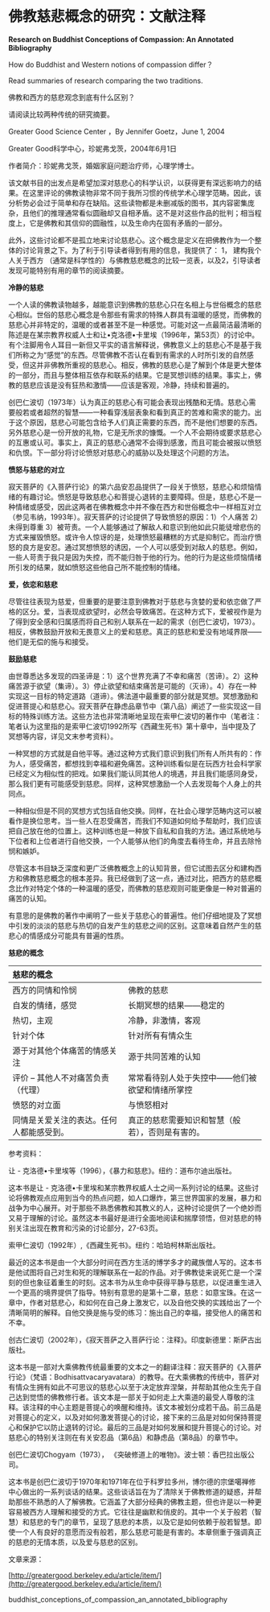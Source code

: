 # 佛教慈悲概念的研究：文献注释

**Research on Buddhist Conceptions of Compassion: An Annotated Bibliography**

How do Buddhist and Western notions of compassion differ？

Read summaries of research comparing the two traditions.

佛教和西方的慈悲观念到底有什么区别？

请阅读比较两种传统的研究摘要。

Greater Good Science Center ，By Jennifer Goetz，June 1, 2004

Greater Good科学中心，珍妮弗戈茨，2004年6月1日

作者简介：珍妮弗戈茨，婚姻家庭问题治疗师，心理学博士。

该文献书目的出发点是希望加深对慈悲心的科学认识，以获得更有深远影响力的结果。在这里评论的佛教读物非常不同于我所习惯的传统学术心理学范畴。因此，该分析势必会过于简单和存在缺陷。这些读物都是未删减版的图书，其内容密集庞杂，且他们的推理通常看似圆融却又自相矛盾。这不是对这些作品的批判；相当程度上，它是佛教和其信仰的圆融性，以及生命内在固有矛盾的一部分。

此外，这些讨论都不是孤立地来讨论慈悲心。这个概念是定义在把佛教作为一个整体的讨论背景之下。为了利于引导读者得到有用的信息，我提供了： 1， 建构我个人关于西方 （通常是科学性的）与佛教慈悲概念的比较一览表，以及2，引导读者发现可能特别有用的章节的阅读摘要。

**冷静的慈悲**

一个人读的佛教读物越多，越能意识到佛教的慈悲心只在名相上与世俗概念的慈悲心相似。世俗的慈悲心概念是令那些有需求的特殊人群具有温暖的感觉，而佛教的慈悲心并非特定的，温暖的或者甚至不是一种感觉。可能对这一点最简洁最清晰的陈述是在某宗教界权威人士和让•克洛德•卡里埃（1996年，第53页）的讨论中。有个注脚用令人耳目一新但又平实的语言解释说，佛教意义上的慈悲心不是基于我们所称之为“感觉”的东西。尽管佛教不否认在看到有需求的人时所引发的自然感受，但这并非佛教所重视的慈悲心。相反，佛教的慈悲心是了解到个体是更大整体的一部分，而且与整体相互依存和联系的结果。它是冥想训练的结果。事实上，佛教的慈悲应该是没有狂热和激情——应该是客观，冷静，持续和普遍的。

创巴仁波切（1973年）认为真正的慈悲心有可能会表现出残酷和无情。慈悲心需要般若或者超然的智慧——一种看穿浅层表象和看到真正的苦难和需求的能力。出于这个原因，慈悲心可能包含给予人们真正需要的东西，而不是他们想要的东西。另外慈悲心是一份开放的礼物，它是无所求的慷慨。一个人不会期待或要求慈悲心的互惠或认可。事实上，真正的慈悲心通常不会得到感激，而且可能会被报以愤怒和仇恨。下一部分将讨论愤怒对慈悲心的威胁以及处理这个问题的方法。

**愤怒与慈悲的对立**

寂天菩萨的《入菩萨行论》的第六品安忍品提供了一段关于愤怒，慈悲心和烦恼情绪的有趣讨论。愤怒是导致慈悲心和菩提心退转的主要障碍。但是，慈悲心不是一种情绪或感受，因此这两者在佛教概念中并不像在西方和世俗概念中一样相互对立（参见韦纳，1993年）。寂天菩萨的讨论提供了导致愤怒的原因：1）个人痛苦 2）未得到尊重 3）被苛责。一个人能够通过了解敌人和意识到他如此只能徒增悲伤的方式来摧毁愤怒。或许令人惊讶的是，处理愤怒最糟糕的方式是抑制它。而治疗愤怒的良方是安忍。通过冥想愤怒的诱因，一个人可以感受到对敌人的慈悲。例如，一些人苛责于我只是因为失控，而不能归咎于他的行为。他的行为是这些烦恼情绪所引发的结果，就如愤怒这些他自己所不能控制的情绪。

**爱，依恋和慈悲**

尽管往往表现为慈爱，但重要的是要注意到佛教对于慈悲与贪婪的爱和依恋做了严格的区分。爱，当表现成欲望时，必然会导致痛苦。在这种方式下，爱被视作是为了得到安全感和归属感而将自己和别人联系在一起的需求（创巴仁波切，1973）。相反，佛教鼓励开放和无畏意义上的爱和慈悲。真正的慈悲和爱没有地域界限——他们是无偿的施与和接受。

**鼓励慈悲**

由世尊悉达多发现的四圣谛是：1）这个世界充满了不幸和痛苦（苦谛）。2）这种痛苦源于欲望（集谛）。3）停止欲望和结束痛苦是可能的（灭谛）。4）存在一种实现这一目标的特定道路（道谛）。佛法道中最重要的部分就是冥想。冥想激励和促进菩提心和慈悲心。寂天菩萨在静虑品章节中（第八品）阐述了一些实现这一目标的特殊训练方法。这些方法也非常清晰地呈现在索甲仁波切的著作中（笔者注：笔者认为这里指的是索甲仁波切1992所写《西藏生死书》第十章中，当中提及了冥想等内容，详见文末参考资料）。

一种冥想的方式就是自他平等。通过这种方式我们意识到我们所有人所共有的：作为人，感受痛苦，都想找到幸福和避免痛苦。这种训练看似是在玩西方社会科学家已经定义为相似性的把戏。如果我们能认同其他人的境遇，并且我们能感同身受，那么我们更有可能感受到慈悲。同样，这种冥想激励一个人去发现每个人身上的共同点。

一种相似但是不同的冥想方式包括自他交换。同样，在社会心理学范畴内这可以被看作是换位思考。当一些人在忍受痛苦，而我们不知道如何给予帮助时，我们应该把自己放在他的位置上。这种训练也是一种放下自私和自我的方法。通过系统地与下位者和上位者进行自他交换，一个人能够从他们的角度去看待生命，并且去除怜悯和嫉妒。

尽管这本书目缺乏深度和更广泛佛教概念上的认知背景，但它试图去区分和建构西方和佛教慈悲概念的根本差异。我已经做到了这一点，通过对比，把西方的慈悲概念比作对特定个体的一种温暖的感受，而佛教的慈悲观则可能更像是一种对普遍的痛苦的认知。

有意思的是佛教的著作中阐明了一些关于慈悲心的普遍性。他们仔细地提及了冥想中引发的淡淡的慈悲与热切的自发产生的慈悲之间的区别。这意味着自然产生的慈悲心的情感成分可能具有普遍的性质。

**慈悲的概念**

| **慈悲的概念** |  |
| :--- | :--- |
| 西方的同情和怜悯 | 佛教的慈悲 |
| 自发的情绪，感觉 | 长期冥想的结果——稳定的 |
| 热切，主观 | 冷静，非激情，客观 |
| 针对个体 | 针对所有有情众生 |
| 源于对其他个体痛苦的情感关注 | 源于共同苦难的认知 |
| 评价 – 其他人不对痛苦负责（代理） | 常常看待别人处于失控中——他们被欲望和情绪所掌控 |
| 愤怒的对立面 | 与愤怒相对 |
| 同情是关爱关注的表达。任何人都能感受到。 | 真正的慈悲需要知识和智慧（般若），否则是有害的。 |

参考资料：

让 - 克洛德•卡里埃等（1996），《暴力和慈悲》。纽约：道布尔迪出版社。

这本书是让 - 克洛德•卡里埃和某宗教界权威人士之间一系列讨论的结果。这些讨论将佛教观点应用到当今的热点问题，如人口爆炸，第三世界国家的发展，暴力和战争为中心展开。对于那些不熟悉佛教和其教义的人，这种讨论提供了一个绝妙而又易于理解的讨论。虽然这本书最好是进行全面地阅读和揣摩领悟，但对慈悲的特别关注出现在教育和污染的讨论部分，27-63页。

索甲仁波切（1992年）,《西藏生死书》。纽约：哈珀柯林斯出版社。

最近的这本书是由一个大部分时间在西方生活的博学多才的藏族僧人写的。这本书是他试图将自己对生和死的理解联系在一起的作品。对于佛教徒来说死亡是一个深刻的但也象征着重生的时刻。这本书为从生命中获得平静与慈悲，以促进重生进入一个更高的境界提供了指导。特别有意思的是第十二章，慈悲：如意宝珠。在这一章中，作者对慈悲心，和如何在自己身上激发它，以及自他交换的实践给出了一个清晰简明的解释。自他交换是施与受的练习：施出自己的幸福，接受他人的痛苦和不幸。

创古仁波切（2002年），《寂天菩萨之入菩萨行论：注释》。印度新德里：斯萨古出版社。

这本书是一部对大乘佛教传统最重要的文本之一的翻译注释：寂天菩萨的《入菩萨行论》（梵语：Bodhisattvacaryavatara）的教导。在大乘佛教的传统中，菩萨对有情众生拥有如此不可思议的慈悲心以至于决定放弃涅槃，并帮助其他众生先于自己达到觉悟的佛教修行者。该文本是一部关于如何走上大乘道的最受人尊敬的注释。该注释的中心主题是菩提心的唤醒和维持。该文本被划分成若干品。前三品是对菩提心的定义，以及对如何激发菩提心的讨论，接下来的三品是对如何保持菩提心和保护它以防止退转的讨论。最后的三品是对如何发展和提升菩提心的讨论。对慈悲心的特别关注则在有关安忍品（第6品）和静虑品（第8品）的章节中。

创巴仁波切Chogyam（1973）， 《突破修道上的唯物》。波士顿：香巴拉出版公司。

这本书是创巴仁波切于1970年和1971年在位于科罗拉多州，博尔德的宗堡噶禅修中心做出的一系列谈话的结果。这些谈话旨在为了清除关于佛教修道的疑惑，并帮助那些不熟悉的人了解佛教。它涵盖了大部分经典的佛教主题，但也许是以一种更容易被西方人理解和接受的方式。它往往是幽默和俏皮的。其中一个关于般若（智慧）和慈悲的专门的章节，呈现了慈悲的本质，以及它是如何依赖于般若智慧。即使一个人有良好的意愿而没有般若，那么慈悲可能是有害的。本章侧重于强调真正的慈悲的无情本质，以及爱与慈悲的区别。

文章来源：

[http://greatergood.berkeley.edu/article/item/](http://greatergood.berkeley.edu/article/item/)

buddhist\_conceptions\_of\_compassion\_an\_annotated\_bibliography

